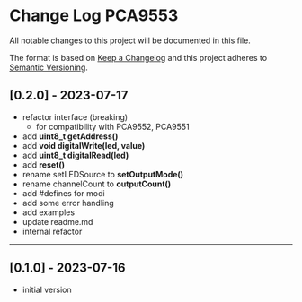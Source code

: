 # Change Log PCA9553

All notable changes to this project will be documented in this file.

The format is based on [Keep a Changelog](http://keepachangelog.com/)
and this project adheres to [Semantic Versioning](http://semver.org/).


## [0.2.0] - 2023-07-17
- refactor interface (breaking)
  - for compatibility with PCA9552, PCA9551
- add **uint8_t getAddress()**
- add **void digitalWrite(led, value)**
- add **uint8_t digitalRead(led)**
- add **reset()**
- rename setLEDSource to **setOutputMode()**
- rename channelCount to **outputCount()**
- add #defines for modi
- add some error handling
- add examples
- update readme.md
- internal refactor


----

## [0.1.0] - 2023-07-16
- initial version


